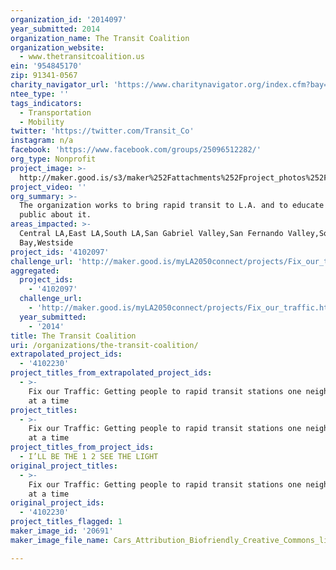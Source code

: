 ```yaml
---
organization_id: '2014097'
year_submitted: 2014
organization_name: The Transit Coalition
organization_website:
  - www.thetransitcoalition.us
ein: '954845170'
zip: 91341-0567
charity_navigator_url: 'https://www.charitynavigator.org/index.cfm?bay=search.profile&ein=954845170'
ntee_type: ''
tags_indicators:
  - Transportation
  - Mobility
twitter: 'https://twitter.com/Transit_Co'
instagram: n/a
facebook: 'https://www.facebook.com/groups/25096512282/'
org_type: Nonprofit
project_image: >-
  http://maker.good.is/s3/maker%252Fattachments%252Fproject_photos%252Fimages%252F20691%252Fdisplay%252FCars_Attribution_Biofriendly_Creative_Commons_license.jpeg=c570x385
project_video: ''
org_summary: >-
  The organization works to bring rapid transit to L.A. and to educate the
  public about it.
areas_impacted: >-
  Central LA,East LA,South LA,San Gabriel Valley,San Fernando Valley,South
  Bay,Westside
project_ids: '4102097'
challenge_url: 'http://maker.good.is/myLA2050connect/projects/Fix_our_traffic.html'
aggregated:
  project_ids:
    - '4102097'
  challenge_url:
    - 'http://maker.good.is/myLA2050connect/projects/Fix_our_traffic.html'
  year_submitted:
    - '2014'
title: The Transit Coalition
uri: /organizations/the-transit-coalition/
extrapolated_project_ids:
  - '4102230'
project_titles_from_extrapolated_project_ids:
  - >-
    Fix our Traffic: Getting people to rapid transit stations one neighborhood
    at a time
project_titles:
  - >-
    Fix our Traffic: Getting people to rapid transit stations one neighborhood
    at a time
project_titles_from_project_ids:
  - I’LL BE THE 1 2 SEE THE LIGHT
original_project_titles:
  - >-
    Fix our Traffic: Getting people to rapid transit stations one neighborhood
    at a time
original_project_ids:
  - '4102230'
project_titles_flagged: 1
maker_image_id: '20691'
maker_image_file_name: Cars_Attribution_Biofriendly_Creative_Commons_license.jpeg

---
```

